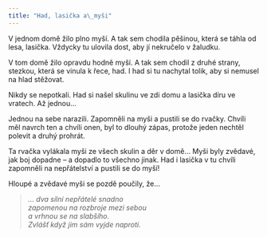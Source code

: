 ```yaml
---
title: "Had, lasička a\_myši"
---
```


  

V jednom domě žilo plno myší. A tak sem chodila pěšinou, která se táhla od lesa, lasička. Vždycky tu ulovila dost, aby jí nekručelo v žaludku.

V tom domě žilo opravdu hodně myší. A tak sem chodil z druhé strany, stezkou, která se vinula k řece, had. I had si tu nachytal tolik, aby si nemusel na hlad stěžovat.

Nikdy se nepotkali. Had si našel skulinu ve zdi domu a lasička díru ve vratech. Až jednou…

Jednou na sebe narazili. Zapomněli na myši a pustili se do rvačky. Chvíli měl navrch ten a chvíli onen, byl to dlouhý zápas, protože jeden nechtěl polevit a druhý prohrát.

Ta rvačka vylákala myši ze všech skulin a děr v domě… Myši byly zvědavé, jak boj dopadne – a dopadlo to všechno jinak. Had i lasička v tu chvíli zapomněli na nepřátelství a pustili se do myší!

Hloupé a zvědavé myši se pozdě poučily, že…

> _… dva silní nepřátelé snadno  
> zapomenou na rozbroje mezi sebou  
> a vrhnou se na slabšího.  
> Zvlášť když jim sám vyjde naproti._
